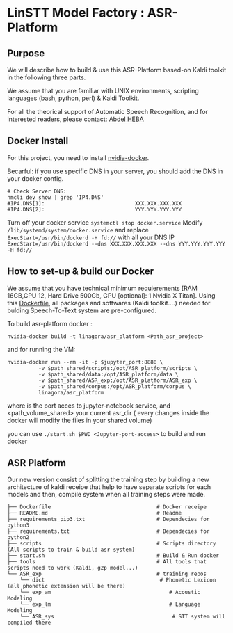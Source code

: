 # LinSTT Model Factory : ASR-Platform

Purpose
--------

We will describe how to build & use this ASR-Platform based-on Kaldi toolkit in the following three parts.

We assume that you are familiar with UNIX environments, scripting languages (bash, python, perl) & Kaldi Toolkit.

For all the theorical support of Automatic Speech Recognition, and for interested readers, please contact: [Abdel HEBA](mailto:aheba@linagora.com)

Docker Install
---------
For this project, you need to install [nvidia-docker](https://github.com/NVIDIA/nvidia-docker).

Becarful: if you use specific DNS in your server, you should add the DNS in your docker config.
```
# Check Server DNS:
nmcli dev show | grep 'IP4.DNS'
#IP4.DNS[1]:                             XXX.XXX.XXX.XXX
#IP4.DNS[2]:                             YYY.YYY.YYY.YYY
```
Turn off your docker service `systemctl stop docker.service`
Modify `/lib/systemd/system/docker.service` and replace `ExecStart=/usr/bin/dockerd -H fd://` with all your DNS IP `ExecStart=/usr/bin/dockerd --dns XXX.XXX.XXX.XXX --dns YYY.YYY.YYY.YYY -H fd://`


How to set-up & build our Docker
---------
We assume that you have technical minimum requierements [RAM 16GB,CPU 12, Hard Drive 500Gb, GPU [optional]: 1 Nvidia X Titan].
Using this [Dockerfile](https://github.com/linto-ai/linstt-factory/blob/master/Dockerfile), all packages and softwares (Kaldi toolkit....) needed for bulding Speech-To-Text system are pre-configured.

To build asr-platform docker :
```
nvidia-docker build -t linagora/asr_platform <Path_asr_project>
```
and for running the VM:
```
nvidia-docker run --rm -it -p $jupyter_port:8888 \
	      -v $path_shared/scripts:/opt/ASR_platform/scripts \
	      -v $path_shared/data:/opt/ASR_platform/data \
	      -v $path_shared/ASR_exp:/opt/ASR_platform/ASR_exp \
	      -v $path_shared/corpus:/opt/ASR_platform/corpus \
	      linagora/asr_platform
```
where <Jupyter-port-access> is the port acces to jupyter-notebook service, and <path_volume_shared> your current asr_dir ( every changes inside the docker will modify the files in your shared volume)

you can use `./start.sh $PWD <Jupyter-port-access>` to build and run docker

ASR Platform
---------
Our new version consist of splitting the training step by building a new architecture of kaldi receipe that help to have separate scripts for each models and then, compile system when all training steps were made.

```
├── Dockerfile                                  # Docker receipe
├── README.md                                   # Readme
├── requirements_pip3.txt                       # Dependecies for python3
├── requirements.txt                            # Dependecies for python2
├── scripts                                     # Scripts directory (All scripts to train & build asr system)
├── start.sh                                    # Build & Run docker
├── tools                                       # All tools that scripts need to work (Kaldi, g2p model...)
└── ASR_exp                                     # training repos                               
    └── dict                                     # Phonetic Lexicon (all phonetic extension will be there)
    └── exp_am                                      # Acoustic Modeling
    └── exp_lm                                      # Language Modeling
    └── ASR_sys                                      # STT system will compiled there
        
```
